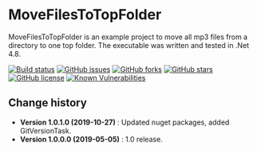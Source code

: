 MoveFilesToTopFolder
====================================

MoveFilesToTopFolder is an example project to move all mp3 files from a directory to one top folder.
The executable was written and tested in .Net 4.8.

[![Build status](https://ci.appveyor.com/api/projects/status/dwd868ofr04o4b58?svg=true)](https://ci.appveyor.com/project/SeppPenner/movefilestotopfolder)
[![GitHub issues](https://img.shields.io/github/issues/SeppPenner/MoveFilesToTopFolder.svg)](https://github.com/SeppPenner/MoveFilesToTopFolder/issues)
[![GitHub forks](https://img.shields.io/github/forks/SeppPenner/MoveFilesToTopFolder.svg)](https://github.com/SeppPenner/MoveFilesToTopFolder/network)
[![GitHub stars](https://img.shields.io/github/stars/SeppPenner/MoveFilesToTopFolder.svg)](https://github.com/SeppPenner/MoveFilesToTopFolder/stargazers)
[![GitHub license](https://img.shields.io/badge/license-AGPL-blue.svg)](https://raw.githubusercontent.com/SeppPenner/MoveFilesToTopFolder/master/License.txt)
[![Known Vulnerabilities](https://snyk.io/test/github/SeppPenner/MoveFilesToTopFolder/badge.svg)](https://snyk.io/test/github/SeppPenner/MoveFilesToTopFolder)


Change history
--------------

* **Version 1.0.1.0 (2019-10-27)** : Updated nuget packages, added GitVersionTask.
* **Version 1.0.0.0 (2019-05-05)** : 1.0 release.
